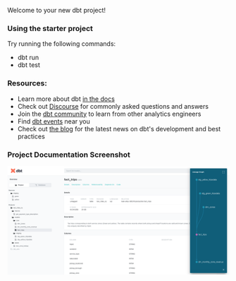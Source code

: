Welcome to your new dbt project!

### Using the starter project

Try running the following commands:

-   dbt run
-   dbt test

### Resources:

-   Learn more about dbt [in the docs](https://docs.getdbt.com/docs/introduction)
-   Check out [Discourse](https://discourse.getdbt.com/) for commonly asked questions and answers
-   Join the [dbt community](http://community.getbdt.com/) to learn from other analytics engineers
-   Find [dbt events](https://events.getdbt.com) near you
-   Check out [the blog](https://blog.getdbt.com/) for the latest news on dbt's development and best practices

### Project Documentation Screenshot

![Documentation](../images/dbt_documentation.png)
